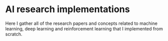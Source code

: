 # AI research implementations
Here I gather all of the research papers and concepts related to machine learning, deep learning and reinforcement learning that I implemented from scratch.
